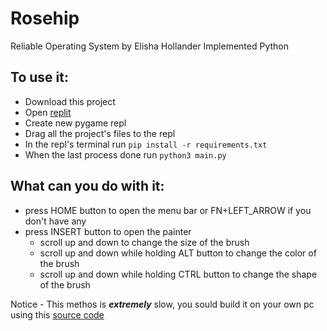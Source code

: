 # Rosehip
Reliable Operating System by Elisha Hollander Implemented Python

## To use it:

* Download this project
* Open [replit](https://repl.it)
* Create new pygame repl
* Drag all the project's files to the repl
* In the repl's terminal run `pip install -r requirements.txt`
* When the last process done run `python3 main.py`

## What can you do with it:

* press HOME button to open the menu bar or FN+LEFT_ARROW if you don't have any
* press INSERT button to open the painter
  * scroll up and down to change the size of the brush
  * scroll up and down while holding ALT button to change the color of the brush
  * scroll up and down while holding CTRL button to change the shape of the brush
  
Notice - This methos is **_extremely_** slow, you sould build it on your own pc using this [source code](https://github.com/donno2048/rosehip)
